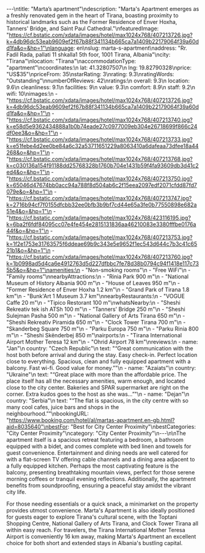 ---\ntitle: "Marta’s apartment"\ndescription: "Marta's Apartment emerges as a freshly renovated gem in the heart of Tirana, boasting proximity to historical landmarks such as the Former Residence of Enver Hoxha, Tanners' Bridge, and Saint Paul Cathedral."\nfeaturedImage: "https://cf.bstatic.com/xdata/images/hotel/max1024x768/407213726.jpg?k=4db96dc53eab9609ef2f67b88f341134b665ca7a1409b22179064f39a60dd1fa&o=&hp=1"\nlanguage: en\nslug: marta-s-apartment\naddress: "Rr. Fadil Rada, pallati 11 shkalla1 5th foor, 1001 Tirana, Albania"\ncity: "Tirana"\nlocation: "Tirana"\naccommodationType: "apartment"\ncoordinates:\n  lat: 41.32807507\n  lng: 19.82790328\nprice: "US$35"\npriceFrom: 35\nstarRating: 3\nrating: 9.3\nratingWords: "Outstanding"\nnumberOfReviews: 42\nratings:\n  overall: 9.3\n  location: 9.6\n  cleanliness: 9.1\n  facilities: 9\n  value: 9.3\n  comfort: 8.9\n  staff: 9.2\n  wifi: 10\nimages:\n  - "https://cf.bstatic.com/xdata/images/hotel/max1024x768/407213726.jpg?k=4db96dc53eab9609ef2f67b88f341134b665ca7a1409b22179064f39a60dd1fa&o=&hp=1"\n  - "https://cf.bstatic.com/xdata/images/hotel/max1024x768/407213740.jpg?k=e58d5e9362434888a1b0b74eade27c0977009eb304e26718699f866c24df0ee3&o=&hp=1"\n  - "https://cf.bstatic.com/xdata/images/hotel/max1024x768/407213733.jpg?k=e51febe4d2ee0be84a6c32a53711651229a8063410a6dafeaa73dfee18a44268&o=&hp=1"\n  - "https://cf.bstatic.com/xdata/images/hotel/max1024x768/407213768.jpg?k=c030136a154f91188dd25768328b1760b704e1431b59f4fa93609db3d41c2ed4&o=&hp=1"\n  - "https://cf.bstatic.com/xdata/images/hotel/max1024x768/407213750.jpg?k=65046d47674bb0acc94a788f8d504ab6c2f15eea2097edf2071cfdd87fd7079e&o=&hp=1"\n  - "https://cf.bstatic.com/xdata/images/hotel/max1024x768/407213747.jpg?k=2716b94cf7f0155dfcbb32ee0bfb3b9bf7cd44e65a3fe0b77550898e682a51e4&o=&hp=1"\n  - "https://cf.bstatic.com/xdata/images/hotel/max1024x768/423116195.jpg?k=6ba2f6fdf84095cc07e4fe454e2815131836aa46210083e3380fffbe0176a44f&o=&hp=1"\n  - "https://cf.bstatic.com/xdata/images/hotel/max1024x768/407213753.jpg?k=1f2e1753e31763575f6ddeae69b9c343e5e9652f1ec543d644c7b3c41c6521b1&o=&hp=1"\n  - "https://cf.bstatic.com/xdata/images/hotel/max1024x768/407213760.jpg?k=1b0998ad5d4ca6e4912763d5d227dfbbc7fe78d38b0794c94f1418e117c735b5&o=&hp=1"\namenities:\n  - "Non-smoking rooms"\n  - "Free WiFi"\n  - "Family rooms"\nnearbyAttractions:\n  - "Rinia Park 900 m"\n  - "National Museum of History Albania 900 m"\n  - "House of Leaves 950 m"\n  - "Former Residence of Enver Hoxha 1.2 km"\n  - "Grand Park of Tirana 1.8 km"\n  - "Bunk'Art 1 Museum 3.7 km"\nnearbyRestaurants:\n  - "VOGUE Caffe 20 m"\n  - "Tipico Restorant 100 m"\nwhatsNearby:\n  - "Sheshi Rekreativ tek ish ATSh 100 m"\n  - "Tanners' Bridge 250 m"\n  - "Sheshi Sulejman Pasha 500 m"\n  - "National Gallery of Arts Tirana 650 m"\n  - "Sheshi Rekreativ Piramida 650 m"\n  - "Clock Tower Tirana 700 m"\n  - "Skanderbeg Square 750 m"\n  - "Parku Europa 750 m"\n  - "Parku Rinia 800 m"\n  - "Sheshi Skënderbej 850 m"\nairports:\n  - "Tirana International Airport Mother Teresa 12 km"\n  - "Ohrid Airport 78 km"\nreviews:\n  - name: "Jan"\n    country: "Czech Republic"\n    text: "“Great communication with the host both before arrival and during the stay. Easy check-in. Perfect location close to everything. Spacious, clean and fully equipped apartment with a balcony. Fast wi-fi. Good value for money.”"\n  - name: "Azaiats"\n    country: "Ukraine"\n    text: "“Great place with more than the affordable price. The place itself has all the necessary amenities, warm enough, and located close to the city center. Bakeries and SPAR supermarket are right on the corner. Extra kudos goes to the host as she was...”"\n  - name: "Dejan"\n    country: "Serbia"\n    text: "“The flat is spacious, in the city centre with so many cool cafes, juice bars and shops in the neighbourhood.”"\nbookingURL: "https://www.booking.com/hotel/al/martas-apartment.en-gb.html?aid=8035640"\nbestFor: "Best for City Center Proximity"\nbestCategories: "City Center Proximity"\ncategory: "City Center Proximity"\n---\n\nThe apartment itself is a spacious retreat featuring a bedroom, a bathroom equipped with a bidet, and comes complete with bed linen and towels for guest convenience. Entertainment and dining needs are well catered for with a flat-screen TV offering cable channels and a dining area adjacent to a fully equipped kitchen. Perhaps the most captivating feature is the balcony, presenting breathtaking mountain views, perfect for those serene morning coffees or tranquil evening reflections. Additionally, the apartment benefits from soundproofing, ensuring a peaceful stay amidst the vibrant city life.

For those needing essentials or a quick snack, a minimarket on the property provides utmost convenience. Marta's Apartment is also ideally positioned for guests eager to explore Tirana's cultural scene, with the Toptani Shopping Centre, National Gallery of Arts Tirana, and Clock Tower Tirana all within easy reach. For travelers, the Tirana International Mother Teresa Airport is conveniently 16 km away, making Marta's Apartment an excellent choice for both short and extended stays in Albania's bustling capital.